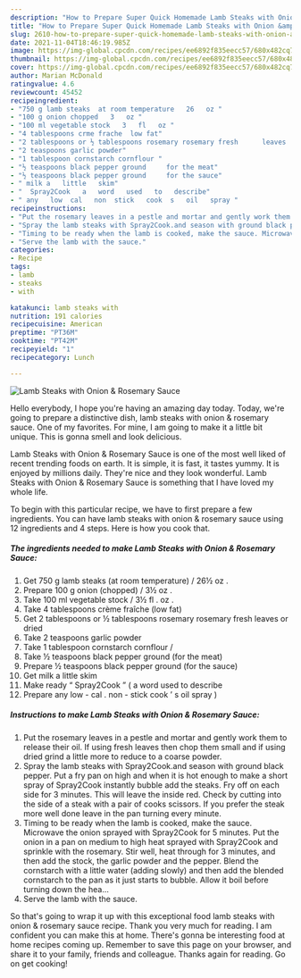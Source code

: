```yaml
---
description: "How to Prepare Super Quick Homemade Lamb Steaks with Onion &amp; Rosemary Sauce"
title: "How to Prepare Super Quick Homemade Lamb Steaks with Onion &amp; Rosemary Sauce"
slug: 2610-how-to-prepare-super-quick-homemade-lamb-steaks-with-onion-and-amp-rosemary-sauce
date: 2021-11-04T18:46:19.985Z
image: https://img-global.cpcdn.com/recipes/ee6892f835eecc57/680x482cq70/lamb-steaks-with-onion-rosemary-sauce-recipe-main-photo.jpg
thumbnail: https://img-global.cpcdn.com/recipes/ee6892f835eecc57/680x482cq70/lamb-steaks-with-onion-rosemary-sauce-recipe-main-photo.jpg
cover: https://img-global.cpcdn.com/recipes/ee6892f835eecc57/680x482cq70/lamb-steaks-with-onion-rosemary-sauce-recipe-main-photo.jpg
author: Marian McDonald
ratingvalue: 4.6
reviewcount: 45452
recipeingredient:
- "750 g lamb steaks  at room temperature   26   oz "
- "100 g onion chopped   3   oz "
- "100 ml vegetable stock   3   fl   oz "
- "4 tablespoons crme frache  low fat"
- "2 tablespoons or ½ tablespoons rosemary rosemary fresh      leaves   or   dried"
- "2 teaspoons garlic powder"
- "1 tablespoon cornstarch cornflour "
- "½ teaspoons black pepper ground     for the meat"
- "½ teaspoons black pepper ground     for the sauce"
- " milk a   little   skim"
- "  Spray2Cook   a   word   used   to   describe"
- " any   low  cal   non  stick   cook  s   oil   spray "
recipeinstructions:
- "Put the rosemary leaves in a pestle and mortar and gently work them to release their oil. If using fresh leaves then chop them small and if using dried grind a little more to reduce to a coarse powder."
- "Spray the lamb steaks with Spray2Cook.and season with ground black pepper. Put a fry pan on high and when it is hot enough to make a short spray of Spray2Cook instantly bubble add the steaks. Fry off on each side for 3 minutes. This will leave the inside red. Check by cutting into the side of a steak with a pair of cooks scissors. If you prefer the steak more well done leave in the pan turning every minute."
- "Timing to be ready when the lamb is cooked, make the sauce. Microwave the onion sprayed with Spray2Cook for 5 minutes. Put the onion in a pan on medium to high heat sprayed with Spray2Cook and sprinkle with the rosemary. Stir well, heat through for 3 minutes, and then add the stock, the garlic powder and the pepper. Blend the cornstarch with a little water (adding slowly) and then add the blended cornstarch to the pan as it just starts to bubble. Allow it boil before turning down the hea..."
- "Serve the lamb with the sauce."
categories:
- Recipe
tags:
- lamb
- steaks
- with

katakunci: lamb steaks with 
nutrition: 191 calories
recipecuisine: American
preptime: "PT36M"
cooktime: "PT42M"
recipeyield: "1"
recipecategory: Lunch

---
```



![Lamb Steaks with Onion & Rosemary Sauce](https://img-global.cpcdn.com/recipes/ee6892f835eecc57/680x482cq70/lamb-steaks-with-onion-rosemary-sauce-recipe-main-photo.jpg)

Hello everybody, I hope you're having an amazing day today. Today, we're going to prepare a distinctive dish, lamb steaks with onion & rosemary sauce. One of my favorites. For mine, I am going to make it a little bit unique. This is gonna smell and look delicious.

Lamb Steaks with Onion & Rosemary Sauce is one of the most well liked of recent trending foods on earth. It is simple, it is fast, it tastes yummy. It is enjoyed by millions daily. They're nice and they look wonderful. Lamb Steaks with Onion & Rosemary Sauce is something that I have loved my whole life.




To begin with this particular recipe, we have to first prepare a few ingredients. You can have lamb steaks with onion & rosemary sauce using 12 ingredients and 4 steps. Here is how you cook that.

<!--inarticleads1-->

##### The ingredients needed to make Lamb Steaks with Onion & Rosemary Sauce:

1. Get 750 g lamb steaks  (at room temperature) /  26½   oz .
1. Prepare 100 g onion (chopped) /  3½   oz .
1. Take 100 ml vegetable stock /  3½   fl .  oz .
1. Take 4 tablespoons crème fraîche  (low fat)
1. Get 2 tablespoons or ½ tablespoons rosemary rosemary fresh      leaves   or   dried
1. Take 2 teaspoons garlic powder
1. Take 1 tablespoon cornstarch cornflour /
1. Take ½ teaspoons black pepper ground     (for the meat)
1. Prepare ½ teaspoons black pepper ground     (for the sauce)
1. Get  milk a   little   skim
1. Make ready  “ Spray2Cook ” ( a   word   used   to   describe
1. Prepare  any   low - cal .  non - stick   cook ’ s   oil   spray )




<!--inarticleads2-->

##### Instructions to make Lamb Steaks with Onion & Rosemary Sauce:

1. Put the rosemary leaves in a pestle and mortar and gently work them to release their oil. If using fresh leaves then chop them small and if using dried grind a little more to reduce to a coarse powder.
1. Spray the lamb steaks with Spray2Cook.and season with ground black pepper. Put a fry pan on high and when it is hot enough to make a short spray of Spray2Cook instantly bubble add the steaks. Fry off on each side for 3 minutes. This will leave the inside red. Check by cutting into the side of a steak with a pair of cooks scissors. If you prefer the steak more well done leave in the pan turning every minute.
1. Timing to be ready when the lamb is cooked, make the sauce. Microwave the onion sprayed with Spray2Cook for 5 minutes. Put the onion in a pan on medium to high heat sprayed with Spray2Cook and sprinkle with the rosemary. Stir well, heat through for 3 minutes, and then add the stock, the garlic powder and the pepper. Blend the cornstarch with a little water (adding slowly) and then add the blended cornstarch to the pan as it just starts to bubble. Allow it boil before turning down the hea...
1. Serve the lamb with the sauce.




So that's going to wrap it up with this exceptional food lamb steaks with onion & rosemary sauce recipe. Thank you very much for reading. I am confident you can make this at home. There's gonna be interesting food at home recipes coming up. Remember to save this page on your browser, and share it to your family, friends and colleague. Thanks again for reading. Go on get cooking!
